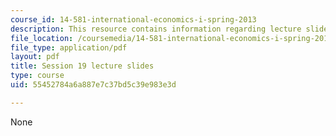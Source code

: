 ```yaml
---
course_id: 14-581-international-economics-i-spring-2013
description: This resource contains information regarding lecture slide 19.
file_location: /coursemedia/14-581-international-economics-i-spring-2013/55452784a6a887e7c37bd5c39e983e3d_MIT14_581S13_Lecslides19.pdf
file_type: application/pdf
layout: pdf
title: Session 19 lecture slides
type: course
uid: 55452784a6a887e7c37bd5c39e983e3d

---
```

None